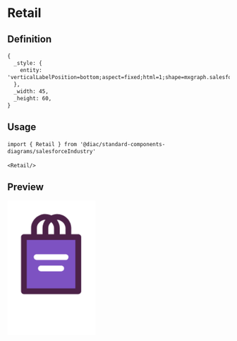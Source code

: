 # Retail

## Definition

```
{
  _style: { 
    entity: 'verticalLabelPosition=bottom;aspect=fixed;html=1;shape=mxgraph.salesforce.retail;',
  },
  _width: 45,
  _height: 60,
}
```

## Usage

```
import { Retail } from '@diac/standard-components-diagrams/salesforceIndustry'

<Retail/>
```

## Preview

<img src="./retail.png" width="200"/>
